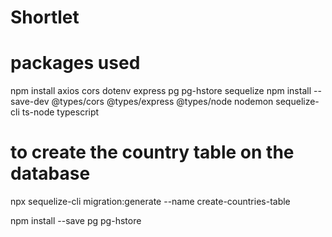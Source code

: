 # Shortlet

# packages used
npm install axios cors dotenv express pg pg-hstore sequelize
npm install --save-dev @types/cors @types/express @types/node nodemon sequelize-cli ts-node typescript

# to create the country table on the database
npx sequelize-cli migration:generate --name create-countries-table

npm install --save pg pg-hstore
